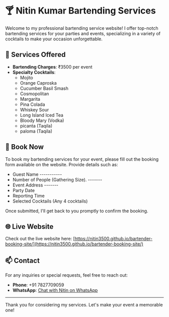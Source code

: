 # 🍸 Nitin Kumar Bartending Services

Welcome to my professional bartending service website! I offer top-notch bartending services for your parties and events, specializing in a variety of cocktails to make your occasion unforgettable.

## 💼 Services Offered

- **Bartending Charges**: ₹3500 per event
- **Specialty Cocktails**:
  - Mojito
  - Orange Caproska
  - Cucumber Basil Smash
  - Cosmopolitan
  - Margarita
  - Pina Colada
  - Whiskey Sour
  - Long Island Iced Tea
  - Bloody Mary (Vodka)
  - picanta (Taqila)
  - paloma (Taqila)

## 📅 Book Now

To book my bartending services for your event, please fill out the booking form available on the website. Provide details such as:

- Guest Name -----------
- Number of People (Gathering Size).  -------
- Event Address -------
- Party Date
- Reporting Time
- Selected Cocktails (Any 4 cocktails)

Once submitted, I'll get back to you promptly to confirm the booking.

## 🌐 Live Website

Check out the live website here: [https://nitin3500.github.io/bartender-booking-site/](https://nitin3500.github.io/bartender-booking-site/)

## 📫 Contact

For any inquiries or special requests, feel free to reach out:

- **Phone**: +91 7827709059
- **WhatsApp**: [Chat with Nitin on WhatsApp](https://wa.me/917827709059)

---

Thank you for considering my services. Let's make your event a memorable one!
